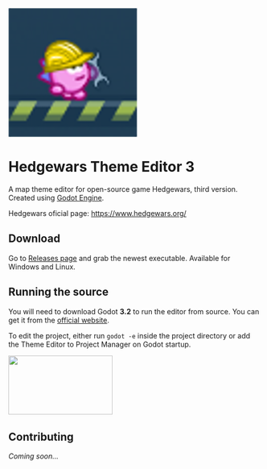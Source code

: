 ![Logo](https://github.com/KoBeWi/Hedgewars-Theme-Editor-3/blob/master/icon.png?raw=true)
# Hedgewars Theme Editor 3
A map theme editor for open-source game Hedgewars, third version. Created using [Godot Engine](https://godotengine.org/).

Hedgewars oficial page: https://www.hedgewars.org/

## Download

Go to [Releases page](https://github.com/KoBeWi/Hedgewars-Theme-Editor-3/releases) and grab the newest executable. Available for Windows and Linux.

## Running the source

You will need to download Godot **3.2** to run the editor from source. You can get it from the [official website](https://godotengine.org/).

To edit the project, either run `godot -e` inside the project directory or add the Theme Editor to Project Manager on Godot startup.

<img src="https://i.imgur.com/J7mo8if.gif" data-canonical-src="https://i.imgur.com/J7mo8if.gif" width="207" height="117" />

## Contributing

*Coming soon...*
